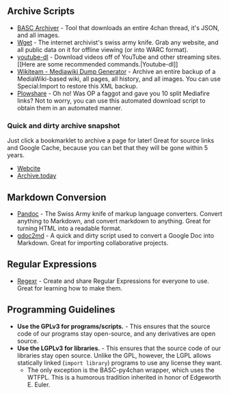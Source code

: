 ## Archive Scripts

* [BASC Archiver](https://github.com/bibanon/BASC-Archiver) - Tool that downloads an entire 4chan thread, it's JSON, and all images.
* [Wget](http://github.com/baslqc/baslqc/wiki/Wget) - The internet archivist's swiss army knife. Grab any website, and all public data on it for offline viewing (or into WARC format).
* [youtube-dl](https://github.com/rg3/youtube-dl) - Download videos off of YouTube and other streaming sites. [[Here are some recommended commands.|Youtube-dl]]
* [Wikiteam - Mediawiki Dump Generator](http://archiveteam.org/index.php?title=WikiTeam#Tools_and_source_code) - Archive an entire backup of a MediaWiki-based wiki, all pages, all history, and all images. You can use Special:Import to restore this XML backup.
* [Plowshare](https://code.google.com/p/plowshare/) - Oh no! Was OP a faggot and gave you 10 split Mediafire links? Not to worry, you can use this automated download script to obtain them in an automated manner.

### Quick and dirty archive snapshot

Just click a bookmarklet to archive a page for later! Great for source links and Google Cache, because you can bet that they will be gone within 5 years.

* [Webcite](http://webcite.org)
* [Archive.today](http://archive.today/)

## Markdown Conversion

* [Pandoc](http://johnmacfarlane.net/pandoc/) - The Swiss Army knife of markup language converters. Convert anything to Markdown, and convert markdown to anything. Great for turning HTML into a readable format.
* [gdoc2md](http://lifehacker.com/this-script-converts-google-documents-to-markdown-for-e-511746113) - A quick and dirty script used to convert a Google Doc into Markdown. Great for importing collaborative projects.

## Regular Expressions

* [Regexr](http://www.regexr.com/) - Create and share Regular Expressions for everyone to use. Great for learning how to make them.

## Programming Guidelines

* **Use the GPLv3 for programs/scripts.** - This ensures that the source code of our programs stay open-source, and any derivatives are open source.
* **Use the LGPLv3 for libraries.** - This ensures that the source code of our libraries stay open source. Unlike the GPL, however, the LGPL allows statically linked (`import library`) programs to use any license they want.
  * The only exception is the BASC-py4chan wrapper, which uses the WTFPL. This is a humorous tradition inherited in honor of Edgeworth E. Euler.